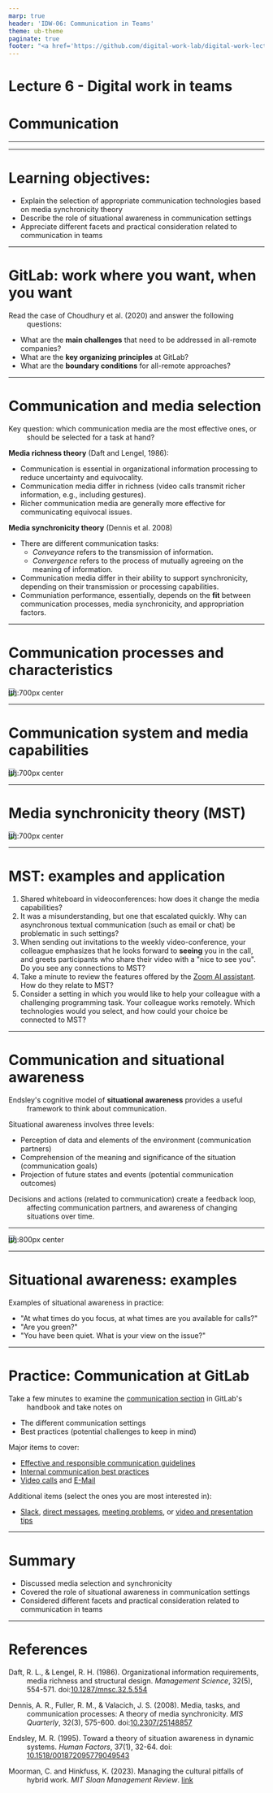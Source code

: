 ```yaml
---
marp: true
header: 'IDW-06: Communication in Teams'
theme: ub-theme
paginate: true
footer: "<a href='https://github.com/digital-work-lab/digital-work-lecture/issues/new?template=Blank+issue' target='_blank'>♻️</a> <a href='https://github.com/digital-work-lab/digital-work-lecture/edit/main/slides/06-communication.md' target='_blank'>🛠️</a>"
---
```


<!-- _class: lead -->

# Lecture 6 - Digital work in teams

# Communication

---

<!-- _class: overview_part_3 -->

---

# Learning objectives: 

- Explain the selection of appropriate communication technologies based on media synchronicity theory
- Describe the role of situational awareness in communication settings
- Appreciate different facets and practical consideration related to communication in teams

---

# GitLab: work where you want, when you want

Read the case of Choudhury et al. (2020) and answer the following questions:

- What are the **main challenges** that need to be addressed in all-remote companies?
- What are the **key organizing principles** at GitLab?
- What are the **boundary conditions** for all-remote approaches?

---

# Communication and media selection

Key question: which communication media are the most effective ones, or should be selected for a task at hand?

**Media richness theory** (Daft and Lengel, 1986):

- Communication is essential in organizational information processing to reduce uncertainty and equivocality.
- Communication media differ in richness (video calls transmit richer information, e.g., including gestures).
- Richer communication media are generally more effective for communicating equivocal issues.

**Media synchronicity theory** (Dennis et al. 2008)
- There are different communication tasks:
    - *Conveyance* refers to the transmission of information.
    - *Convergence* refers to the process of mutually agreeing on the meaning of information.
- Communication media differ in their ability to support synchronicity, depending on their transmission or processing capabilities.
- Communiation performance, essentially, depends on the **fit** between communication processes, media synchronicity, and appropriation factors.

<!-- 
https://is.theorizeit.org/wiki/Media_synchronicity_theory
-->

---

# Communication processes and characteristics

![width:700px center](../material/DennisEtAl2008-Communication-process-characteristics.png)

---

# Communication system and media capabilities

![width:700px center](../material/DennisEtAl2008-communication-system-and-capabilities.png)

---

# Media synchronicity theory (MST)

![width:700px center](../material/DennisFullerValacich2006-fig1.png)

---

# MST: examples and application

1. Shared whiteboard in videoconferences: how does it change the media capabilities?
2. It was a misunderstanding, but one that escalated quickly. Why can asynchronous textual communication (such as email or chat) be problematic in such settings?
3. When sending out invitations to the weekly video-conference, your colleague emphasizes that he looks forward to **seeing** you in the call, and greets participants who share their video with a "nice to see you". Do you see any connections to MST?
4. Take a minute to review the features offered by the [Zoom AI assistant](https://www.zoom.com/en/products/collaboration-tools/features/). How do they relate to MST?
5. Consider a setting in which you would like to help your colleague with a challenging programming task. Your colleague works remotely. Which technologies would you select, and how could your choice be connected to MST?

---

# Communication and situational awareness

Endsley's cognitive model of **situational awareness** provides a useful framework to think about communication.

Situational awareness involves three levels:
- Perception of data and elements of the environment (communication partners)
- Comprehension of the meaning and significance of the situation (communication goals)
- Projection of future states and events (potential communication outcomes)

Decisions and actions (related to communication) create a feedback loop, affecting communication partners, and awareness of changing situations over time.

---

![width:800px center](../material/Endsley-SA-model.jpg)

---

# Situational awareness: examples

Examples of situational awareness in practice:

- "At what times do you focus, at what times are you available for calls?"
- "Are you green?"
- "You have been quiet. What is your view on the issue?"

---

# Practice: Communication at GitLab

<!-- In small groups (2-3),  -->
Take a few minutes to examine the [communication section](https://about.gitlab.com/handbook/communication/) in GitLab's handbook and take notes on
- The different communication settings
- Best practices (potential challenges to keep in mind)

Major items to cover:
- [Effective and responsible communication guidelines](https://about.gitlab.com/handbook/communication/#effective--responsible-communication-guidelines)
- [Internal communication best practices](https://about.gitlab.com/handbook/communication/#top-tips-and-best-practices)
- [Video calls](https://about.gitlab.com/handbook/communication/#video-calls) and [E-Mail](https://about.gitlab.com/handbook/communication/#email)

Additional items (select the ones you are most interested in):
- [Slack](https://about.gitlab.com/handbook/communication/#slack), [direct messages](https://about.gitlab.com/handbook/communication/#avoid-direct-messages), [meeting problems](https://about.gitlab.com/handbook/communication/#common-meeting-problems), or [video and presentation tips](https://about.gitlab.com/handbook/communication/#video-and-presentation-tips-with-lorraine-lee)

<!--
https://about.gitlab.com/handbook/communication/#smart-note-taking-in-meetings
https://about.gitlab.com/handbook/communication/#types-of-meetings
-->
---

# Summary 

- Discussed media selection and synchronicity
- Covered the role of situational awareness in communication settings
- Considered different facets and practical consideration related to communication in teams

---

<style scoped>
p {
    padding-left: 36px;
    text-indent: -36px;
}
</style>

# References

Daft, R. L., & Lengel, R. H. (1986). Organizational information requirements, media richness and structural design. *Management Science*, 32(5), 554-571. doi:[10.1287/mnsc.32.5.554](https://doi.org/10.1287/mnsc.32.5.554)

Dennis, A. R., Fuller, R. M., & Valacich, J. S. (2008). Media, tasks, and communication processes: A theory of media synchronicity. *MIS Quarterly*, 32(3), 575-600. doi:[10.2307/25148857](https://doi.org/10.2307/25148857)

Endsley, M. R. (1995). Toward a theory of situation awareness in dynamic systems. *Human Factors*, 37(1), 32-64. doi: [10.1518/001872095779049543](https://doi.org/10.1518/001872095779049543)

Moorman, C. and Hinkfuss, K. (2023). Managing the cultural pitfalls of hybrid work. *MIT Sloan Management Review*. [link](https://sloanreview.mit.edu/article/managing-the-cultural-pitfalls-of-hybrid-work/)

